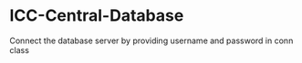 # ICC-Central-Database
Connect the database server by providing username and password in conn class 
